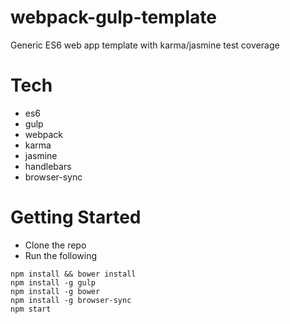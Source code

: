 # webpack-gulp-template

Generic ES6 web app template with karma/jasmine test coverage


# Tech

- es6
- gulp
- webpack
- karma
- jasmine
- handlebars
- browser-sync


# Getting Started

- Clone the repo
- Run the following

```
npm install && bower install
npm install -g gulp
npm install -g bower
npm install -g browser-sync
npm start
```